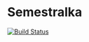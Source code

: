 # Semestralka


[![Build Status](https://travis-ci.org/koubafire/Semestralka.svg?branch=master)](https://travis-ci.org/koubafire/Semestralka)
